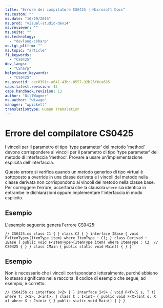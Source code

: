 ```yaml
---
title: "Errore del compilatore CS0425 | Microsoft Docs"
ms.custom: ""
ms.date: "10/29/2016"
ms.prod: "visual-studio-dev14"
ms.reviewer: ""
ms.suite: ""
ms.technology: 
  - "devlang-csharp"
ms.tgt_pltfrm: ""
ms.topic: "article"
f1_keywords: 
  - "CS0425"
dev_langs: 
  - "CSharp"
helpviewer_keywords: 
  - "CS0425"
ms.assetid: cec0391c-a641-43bc-8557-92b23f6ca685
caps.latest.revision: 13
caps.handback.revision: 13
author: "BillWagner"
ms.author: "wiwagn"
manager: "wpickett"
translationtype: Human Translation
---
```

# Errore del compilatore CS0425
I vincoli per il parametro di tipo 'type parameter' del metodo 'method' devono corrispondere ai vincoli per il parametro di tipo 'type parameter' del metodo di interfaccia 'method'. Provare a usare un'implementazione esplicita dell'interfaccia.  
  
 Questo errore si verifica quando un metodo generico di tipo virtual è sottoposto a override in una classe derivata e i vincoli del metodo nella classe derivata non corrispondono ai vincoli del metodo nella classe base. Per correggere l'errore, accertarsi che la clausola `where` sia identica in entrambe le dichiarazioni oppure implementare l'interfaccia in modo esplicito.  
  
## Esempio  
 L'esempio seguente genera l'errore CS0425:  
  
```  
// CS0425.cs class C1 { } class C2 { } interface IBase { void F<ItemType>(ItemType item) where ItemType : C1; } class Derived : IBase { public void F<ItemType>(ItemType item) where ItemType : C2  // CS0425 { } } class CMain { public static void Main() { } }  
```  
  
## Esempio  
 Non è necessario che i vincoli corrispondano letteralmente, purché abbiano lo stesso significato nella raccolta. Il codice di esempio che segue, ad esempio, è corretto:  
  
```  
// CS0425b.cs interface J<Z> { } interface I<S> { void F<T>(S s, T t) where T: J<S>, J<int>; } class C : I<int> { public void F<X>(int s, X x) where X : J<int> { } public static void Main() { } }  
```